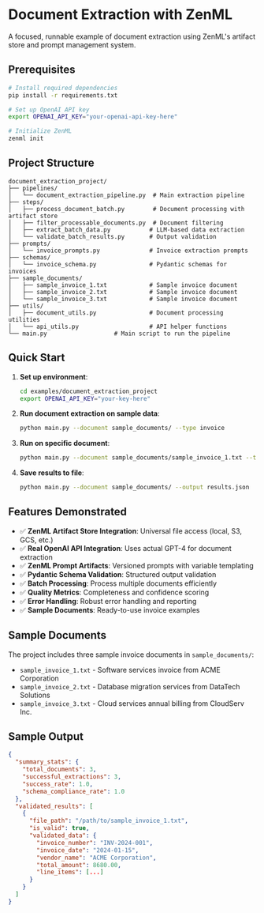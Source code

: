 # Document Extraction with ZenML

A focused, runnable example of document extraction using ZenML's artifact store and prompt management system.

## Prerequisites

```bash
# Install required dependencies
pip install -r requirements.txt

# Set up OpenAI API key
export OPENAI_API_KEY="your-openai-api-key-here"

# Initialize ZenML
zenml init
```

## Project Structure

```
document_extraction_project/
├── pipelines/
│   └── document_extraction_pipeline.py  # Main extraction pipeline
├── steps/
│   ├── process_document_batch.py        # Document processing with artifact store
│   ├── filter_processable_documents.py  # Document filtering
│   ├── extract_batch_data.py           # LLM-based data extraction
│   └── validate_batch_results.py       # Output validation
├── prompts/
│   └── invoice_prompts.py              # Invoice extraction prompts
├── schemas/
│   └── invoice_schema.py               # Pydantic schemas for invoices
├── sample_documents/
│   ├── sample_invoice_1.txt            # Sample invoice document
│   ├── sample_invoice_2.txt            # Sample invoice document
│   └── sample_invoice_3.txt            # Sample invoice document
├── utils/
│   ├── document_utils.py               # Document processing utilities
│   └── api_utils.py                    # API helper functions
└── main.py                   # Main script to run the pipeline
```

## Quick Start

1. **Set up environment**:
   ```bash
   cd examples/document_extraction_project
   export OPENAI_API_KEY="your-key-here"
   ```

2. **Run document extraction on sample data**:
   ```bash
   python main.py --document sample_documents/ --type invoice
   ```

3. **Run on specific document**:
   ```bash
   python main.py --document sample_documents/sample_invoice_1.txt --type invoice
   ```

4. **Save results to file**:
   ```bash
   python main.py --document sample_documents/ --output results.json
   ```

## Features Demonstrated

- ✅ **ZenML Artifact Store Integration**: Universal file access (local, S3, GCS, etc.)
- ✅ **Real OpenAI API Integration**: Uses actual GPT-4 for document extraction
- ✅ **ZenML Prompt Artifacts**: Versioned prompts with variable templating
- ✅ **Pydantic Schema Validation**: Structured output validation
- ✅ **Batch Processing**: Process multiple documents efficiently
- ✅ **Quality Metrics**: Completeness and confidence scoring
- ✅ **Error Handling**: Robust error handling and reporting
- ✅ **Sample Documents**: Ready-to-use invoice examples

## Sample Documents

The project includes three sample invoice documents in `sample_documents/`:

- `sample_invoice_1.txt` - Software services invoice from ACME Corporation
- `sample_invoice_2.txt` - Database migration services from DataTech Solutions
- `sample_invoice_3.txt` - Cloud services annual billing from CloudServ Inc.

## Sample Output

```json
{
  "summary_stats": {
    "total_documents": 3,
    "successful_extractions": 3,
    "success_rate": 1.0,
    "schema_compliance_rate": 1.0
  },
  "validated_results": [
    {
      "file_path": "/path/to/sample_invoice_1.txt",
      "is_valid": true,
      "validated_data": {
        "invoice_number": "INV-2024-001",
        "invoice_date": "2024-01-15",
        "vendor_name": "ACME Corporation",
        "total_amount": 8680.00,
        "line_items": [...]
      }
    }
  ]
}
```